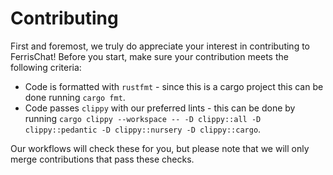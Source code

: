 # Contributing

First and foremost, we truly do appreciate your interest in contributing to FerrisChat! Before you start, make sure your
contribution meets the following criteria:

- Code is formatted with `rustfmt` - since this is a cargo project this can be done running `cargo fmt`.
- Code passes `clippy` with our preferred lints - this can be done by running
  `cargo clippy --workspace -- -D clippy::all -D clippy::pedantic -D clippy::nursery -D clippy::cargo`.

Our workflows will check these for you, but please note that we will only merge contributions that pass these checks.